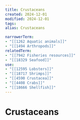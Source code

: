 ```yaml
---
title: Crustaceans
created: 2024-12-01
modified: 2024-12-01
tags: 
alias: Crustaceans

narrowerTerm:
- "[[1262 Aquatic animals]]"
- "[[1494 Arthropods]]"
relatedTerm:
- "[[7942 Fisheries resources]]"
- "[[18329 Seafood]]"
use:
- "[[12595 Lobsters]]"
- "[[18717 Shrimps]]"
- "[[4590 Crustacea]]"
- "[[4408 Crabs]]"
- "[[18666 Shellfish]]"
---
```

# Crustaceans
